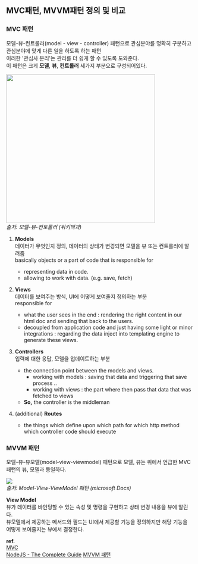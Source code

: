 ## MVC패턴, MVVM패턴 정의 및 비교

### MVC 패턴
모델-뷰-컨트롤러(model - view - controller) 패턴으로 관심분야를 명확히 구분하고 관심분야에 맞게 다른 일을 하도록 하는 패턴  
이러한 '관심사 분리'는 관리를 더 쉽게 할 수 있도록 도와준다.  
이 패턴은 크게 **모델**, **뷰**, **컨트롤러** 세가지 부분으로 구성되어있다.  

<p>
   <img src="https://user-images.githubusercontent.com/88446465/161510771-ae7b1cf2-62aa-44e6-b4b3-983edd4e2baa.png" width="400" height="400" /><br/> 
   <em>출처: 모델-뷰-컨토롤러 (위키백과)</em>
</p>


1. **Models**  
데이터가 무엇인지 정의, 데이터의 상태가 변경되면 모델을 뷰 또는 컨트롤러에 알려줌  
basically objects or a part of code that is responsible for 
   - representing data in code.
   - allowing to work with data. (e.g. save, fetch)

2. **Views**  
데이터를 보여주는 방식, UI에 어떻게 보여줄지 정의하는 부분  
responsible for 
   - what the user sees in the end : rendering the right content in our html doc and sending that back to the users.
   - decoupled from application code and just having some light or minor integrations : regarding the data inject into templating engine to generate these views.

3. **Controllers**  
입력에 대한 응답, 모델을 업데이트하는 부분 
   - the connection point between the models and views.
      - working with models : saving that data and triggering that save process ..
      - working with views : the part where then pass that data that was fetched to views  
   - **So,** the controller is the middleman

4. (additional) **Routes**
   - the things which define upon which path for which http method which controller code should execute



### MVVM 패턴
모델-뷰-뷰모델(model-view-viewmodel) 패턴으로 모델, 뷰는 위에서 언급한 MVC패턴의 뷰, 모델과 동일하다.
   
<p>
   <img src="https://user-images.githubusercontent.com/88446465/161512078-3a6af8da-1355-4c0c-bb12-7efe5a0b5321.png" /><br/> 
   <em>출처: Model-View-ViewModel 패턴 (microsoft Docs)</em>
</p>

**View Model**  
뷰가 데이터를 바인딩할 수 있는 속성 및 명령을 구현하고 상태 변경 내용을 뷰에 알린다.  
뷰모델에서 제공하는 메서드와 필드는 UI에서 제공할 기능을 정의하지만 해당 기능을 어떻게 보여줄지는 뷰에서 결정한다.  

**ref.**  
[MVC](https://developer.mozilla.org/ko/docs/Glossary/MVC)  
[NodeJS - The Complete Guide](https://www.udemy.com/course/nodejs-the-complete-guide/)
[MVVM 패턴](https://velog.io/@k7120792/Model-View-ViewModel-Pattern)